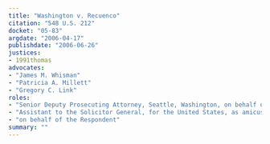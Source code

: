 ```yaml
---
title: "Washington v. Recuenco"
citation: "548 U.S. 212"
docket: "05-83"
argdate: "2006-04-17"
publishdate: "2006-06-26"
justices:
- 1991thomas
advocates:
- "James M. Whisman"
- "Patricia A. Millett"
- "Gregory C. Link"
roles:
- "Senior Deputy Prosecuting Attorney, Seattle, Washington, on behalf of the Petitioner"
- "Assistant to the Solicitor General, for the United States, as amicus curiae, supporting the Petitioner"
- "on behalf of the Respondent"
summary: ""
---
```


